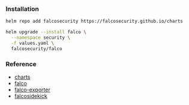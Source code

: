 ### Installation
```bash
helm repo add falcosecurity https://falcosecurity.github.io/charts

helm upgrade --install falco \
  --namespace security \
  -f values.yaml \
  falcosecurity/falco
```

### Reference
* [charts](https://github.com/falcosecurity/charts)
* [falco](https://github.com/falcosecurity/falco)
* [falco-exporter](https://github.com/falcosecurity/falco-exporter)
* [falcosidekick](https://github.com/falcosecurity/falcosidekick)
